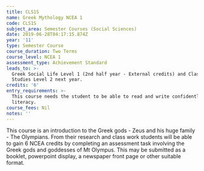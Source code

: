 ```yaml
---
title: CLS1S
name: Greek Mythology NCEA 1
code: CLS1S
subject_area: Semester Courses (Social Sciences)
date: 2019-06-28T04:17:15.874Z
year: '11'
type: Semester Course
course_duration: Two Terms
course_level: NCEA 1
assessment_type: Achievement Standard
leads_to: >-
  Greek Social Life Level 1 (2nd half year - External credits) and Classical
  Studies Level 2 next year.
credits: '6'
entry_requirements: >-
  This course needs the student to be able to read and write confidently - high
  literacy.
course_fees: Nil
notes: ''
---
```

This course is an introduction to the Greek gods - Zeus and his huge family - The Olympians. From their research and class work students will be able to gain 6 NCEA credits by completing an assessment task involving the Greek gods and goddesses of Mt Olympus. This may be submitted as a booklet, powerpoint display, a newspaper front page or other suitable format.
